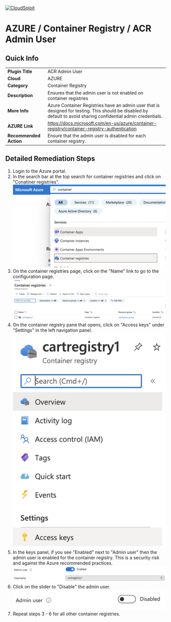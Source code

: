 [![CloudSploit](https://cloudsploit.com/img/logo-new-big-text-100.png "CloudSploit")](https://cloudsploit.com)

# AZURE / Container Registry / ACR Admin User

## Quick Info

| | |
|-|-|
| **Plugin Title** | ACR Admin User |
| **Cloud** | AZURE |
| **Category** | Container Registry |
| **Description** | Ensures that the admin user is not enabled on container registries |
| **More Info** | Azure Container Registries have an admin user that is designed for testing. This should be disabled by default to avoid sharing confidential admin credentials. |
| **AZURE Link** | https://docs.microsoft.com/en-us/azure/container-registry/container-registry-authentication |
| **Recommended Action** | Ensure that the admin user is disabled for each container registry. |

## Detailed Remediation Steps

1. Login to the Azure portal.
2. In the search bar at the top search for container registries and click on "Conatiner registries".<br/> <img src="/resources/azure/containerregistry/acr-admin-user/step2.png"/>
3. On the container registries page, click on the "Name" link to go to the configuration page.<br/> <img src="/resources/azure/containerregistry/acr-admin-user/step3.png"/>
4. On the container registry pane that opens, click on "Access keys" under "Settings" in the left navigation panel.<br/> <img src="/resources/azure/containerregistry/acr-admin-user/step4.png"/>
5. In the keys panel, if you see "Enabled" next to "Admin user" then the admin user is enabled for the container registry. This is a security risk and against the Azure recommended practices.<br/> <img src="/resources/azure/containerregistry/acr-admin-user/step5.png"/>
6. Click on the slider to "Disable" the admin user.<br/> <img src="/resources/azure/containerregistry/acr-admin-user/step6.png"/>
7. Repeat steps 3 - 6 for all other container registries.



